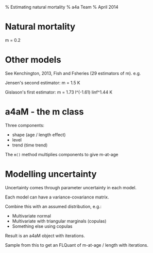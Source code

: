 % Estimating natural mortality
% a4a Team
% April 2014

# Natural mortality

m = 0.2

# Other models

See Kenchington, 2013, Fish and Fsheries (29 estimators of m). e.g.

Jensen's second estimator: m = 1.5 K

Gislason's first estimator: m = 1.73 l^(-1.61) linf^1.44 K



# a4aM - the m class

Three components:

* shape (age / length effect) 
* level 
* trend (time trend)

The `m()` method multiplies components to give m-at-age

# Modelling uncertainty

Uncertainty comes through parameter uncertainty in each model.

Each model can have a variance-covariance matrix.

Combine this with an assumed distribution, e.g.:

* Multivariate normal
* Multivariate with triangular marginals (copulas)
* Something else using copulas

Result is an a4aM object with iterations.

Sample from this to get an FLQuant of m-at-age / length with iterations.



